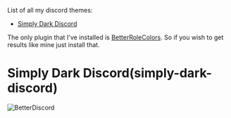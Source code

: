 List of all my discord themes:
- [Simply Dark Discord](simply-dark-discord)

The only plugin that I've installed is [BetterRoleColors](https://github.com/rauenzi/BetterDiscordAddons/tree/master/Plugins/BetterRoleColors). So if you wish to get results like mine just install that.

# Simply Dark Discord(simply-dark-discord)
![BetterDiscord](https://i.imgur.com/4ifdv82.png)
